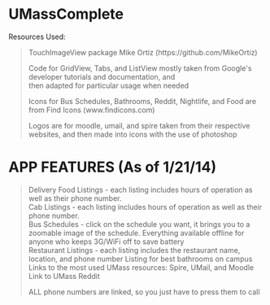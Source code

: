 
UMassComplete
=============

Resources Used:
<BLOCKQUOTE>
  <p>TouchImageView package Mike Ortiz (https://github.com/MikeOrtiz) </p>
    
  <p>Code for GridView, Tabs, and ListView mostly taken from Google's developer tutorials and documentation, and<br> then  adapted for particular usage when needed </p>

 <p>Icons for Bus Schedules, Bathrooms, Reddit, Nightlife, and Food are from Find Icons (www.findicons.com)</p>
  
  <p>Logos are for moodle, umail, and spire taken from their respective websites, and then made into icons with the use of photoshop</p></BLOCKQUOTE>
  
  
APP FEATURES (As of 1/21/14)
==================
  <BLOCKQUOTE>
  Delivery Food Listings - each listing includes hours of operation as well as their phone number. <br>
  Cab Listings - each listing includes hours of operation as well as their phone number. <br>
  Bus Schedules - click on the schedule you want, it brings you to a zoomable image of the schedule. Everything available   offline for anyone who keeps 3G/WiFi off to save battery <br>
  Restaurant Listings - each listing includes the restaurant name, location, and phone number
  Listing for best bathrooms on campus<br>
  Links to the most used UMass resources: Spire, UMail, and Moodle <br>
  Link to UMass Reddit<br>

  ALL phone numbers are linked, so you just have to press them to call </BLOCKQUOTE>


